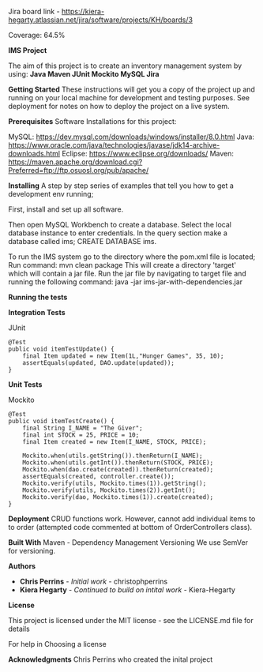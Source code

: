 Jira board link - https://kiera-hegarty.atlassian.net/jira/software/projects/KH/boards/3

Coverage: 64.5%

**IMS Project**

The aim of this project is to create an inventory management system by using: 
**Java 
Maven 
JUnit 
Mockito 
MySQL 
Jira**

**Getting Started**
These instructions will get you a copy of the project up and running on your local machine for development and testing purposes. See deployment for notes on how to deploy the project on a live system.

**Prerequisites**
Software Installations for this project:

MySQL: https://dev.mysql.com/downloads/windows/installer/8.0.html
Java: https://www.oracle.com/java/technologies/javase/jdk14-archive-downloads.html
Eclipse: https://www.eclipse.org/downloads/
Maven: https://maven.apache.org/download.cgi?Preferred=ftp://ftp.osuosl.org/pub/apache/

**Installing**
A step by step series of examples that tell you how to get a development env running;

First, install and set up all software.

Then open MySQL Workbench to create a database. Select the local database instance to enter credentials. In the query section make a database called ims; CREATE DATABASE ims.

To run the IMS system go to the directory where the pom.xml file is located; Run command: mvn clean package This will create a directory 'target' which will contain a jar file. Run the jar file by navigating to target file and running the following command: java -jar ims-jar-with-dependencies.jar

**Running the tests**

**Integration Tests**

JUnit

	@Test
	public void itemTestUpdate() {
		final Item updated = new Item(1L,"Hunger Games", 35, 10);
		assertEquals(updated, DAO.update(updated));
	}
	
**Unit Tests**

Mockito

	@Test
	public void itemTestCreate() {
		final String I_NAME = "The Giver";
		final int STOCK = 25, PRICE = 10;
		final Item created = new Item(I_NAME, STOCK, PRICE);

		Mockito.when(utils.getString()).thenReturn(I_NAME);
		Mockito.when(utils.getInt()).thenReturn(STOCK, PRICE);
		Mockito.when(dao.create(created)).thenReturn(created);
		assertEquals(created, controller.create());
		Mockito.verify(utils, Mockito.times(1)).getString();
		Mockito.verify(utils, Mockito.times(2)).getInt();
		Mockito.verify(dao, Mockito.times(1)).create(created);
	}
	
	
**Deployment**
CRUD functions work. However, cannot add individual items to to order (attempted code commented at bottom of OrderControllers class).

**Built With**
Maven - Dependency Management
Versioning
We use SemVer for versioning.

**Authors**
* **Chris Perrins** - *Initial work* - christophperrins
* **Kiera Hegarty** - *Continued to build on intital work* - Kiera-Hegarty

**License**

This project is licensed under the MIT license - see the LICENSE.md file for details

For help in Choosing a license

**Acknowledgments**
Chris Perrins who created the inital project
